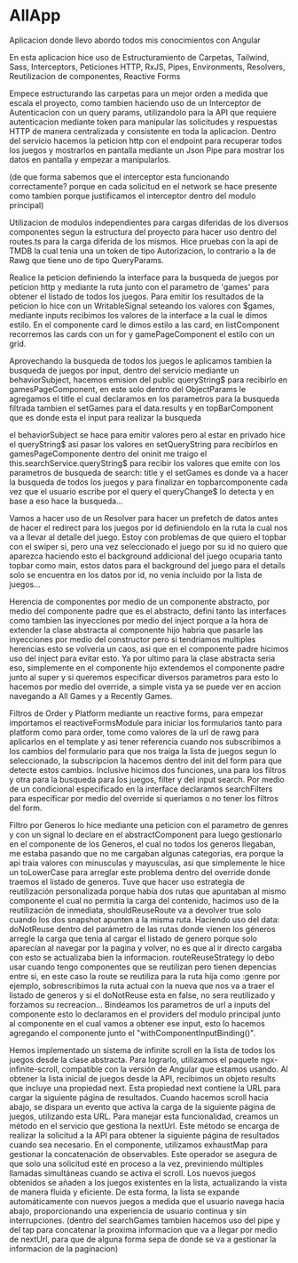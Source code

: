 # AllApp

Aplicacion donde llevo abordo todos mis conocimientos con Angular

En esta aplicacion hice uso de Estructuramiento de Carpetas, Tailwind, Sass, Interceptors, Peticiones HTTP, RxJS, Pipes, Environments, Resolvers, Reutilizacion de componentes, Reactive Forms

Empece estructurando las carpetas para un mejor orden a medida que escala el proyecto, como tambien haciendo uso de un Interceptor de Autenticacion con un query params, utilizandolo para la API que requiere autenticacion mediante token para manipular las solicitudes y respuestas HTTP de manera centralizada y consistente en toda la aplicacion.
Dentro del servicio hacemos la peticion http con el endpoint para recuperar todos los juegos y mostrarlos en pantalla mediante un Json Pipe para mostrar los datos en pantalla y empezar a manipularlos.

(de que forma sabemos que el interceptor esta funcionando correctamente? porque en cada solicitud en el network se hace presente como tambien porque justificamos el interceptor dentro del modulo principal)

Utilizacion de modulos independientes para cargas diferidas de los diversos componentes segun la estructura del proyecto para hacer uso dentro del routes.ts para la carga diferida de los mismos.
Hice pruebas con la api de TMDB la cual tenia una un token de tipo Autorizacion, lo contrario a la de Rawg que tiene uno de tipo QueryParams.

Realice la peticion definiendo la interface para la busqueda de juegos por peticion http y mediante la ruta junto con el parametro de 'games' para obtener el listado de todos los juegos. Para emitir los resultados de la peticion lo hice con un WritableSignal seteando los valores con $games, mediante inputs recibimos los valores de la interface a la cual le dimos estilo. En el componente card le dimos estilo a las card, en listComponent recorremos las cards con un for y gamePageComponent el estilo con un grid.

Aprovechando la busqueda de todos los juegos le aplicamos tambien la busqueda de juegos por input, dentro del servicio mediante un behaviorSubject, hacemos emision del public queryString$ para recibirlo en gamesPageComponent, en este solo dentro del ObjectParams le agregamos el title el cual declaramos en los parametros para la busqueda filtrada tambien el setGames para el data.results y en topBarComponent que es donde esta el input para realizar la busqueda

el behaviorSubject se hace para emitir valores pero al estar en privado hice el queryString$ asi pasar los valores en setQueryString para recibirlos en gamesPageComponente dentro del oninit me traigo el this.searchService.queryString$ para recibir los valores que emite con los parametros de busqueda de search: title y el setGames es donde va a hacer la busqueda de todos los juegos y para finalizar en topbarcomponente cada vez que el usuario escribe por el query el queryChange$ lo detecta y en base a eso hace la busqueda...

Vamos a hacer uso de un Resolver para hacer un prefetch de datos antes de hacer el redirect para los juegos por id definiendolo en la ruta la cual nos va a llevar al detalle del juego.
Estoy con problemas de que quiero el topbar con el swiper si, pero una vez seleccionado el juego por su id no quiero que aparezca haciendo esto el background addicional del juego ocuparia tanto topbar como main, estos datos para el background del juego para el details solo se encuentra en los datos por id, no venia incluido por la lista de juegos...

Herencia de componentes por medio de un componente abstracto, por medio del componente padre que es el abstracto, defini tanto las interfaces como tambien las inyecciones por medio del inject porque a la hora de extender la clase abstracta al componente hijo habria que pasarle las inyecciones por medio del constructor pero si tendriamos multiples herencias esto se volveria un caos, asi que en el componente padre hicimos uso del inject para evitar esto.
Ya por ultimo para la clase abstracta seria eso, simplemente en el componente hijo extendemos el componente padre junto al super y si queremos especificar diversos parametros para esto lo hacemos por medio del override, a simple vista ya se puede ver en accion navegando a All Games y a Recently Games.

Filtros de Order y Platform mediante un reactive forms, para empezar importamos el reactiveFormsModule para iniciar los formularios tanto para platform como para order, tome como valores de la url de rawg para aplicarlos en el template y asi tener referencia cuando nos subscribimos a los cambios del formulario para que nos traiga la lista de juegos segun lo seleccionado, la subscripcion la hacemos dentro del init del form para que detecte estos cambios. Inclusive hicimos dos funciones, una para los filtros y otra para la busqueda para los juegos, filter y del input search.
Por medio de un condicional especificado en la interface declaramos searchFilters para especificar por medio del override si queriamos o no tener los filtros del form.

Filtro por Generos lo hice mediante una peticion con el parametro de genres y con un signal lo declare en el abstractComponent para luego gestionarlo en el componente de los Generos, el cual no todos los generos llegaban, me estaba pasando que no me cargaban algunas categorias, era porque la api traia valores con minusculas y mayusculas, asi que simplemente le hice un toLowerCase para arreglar este problema dentro del override donde traemos el listado de generos.
Tuve que hacer uso estrategia de reutilización personalizada porque había dos rutas que apuntaban al mismo componente el cual no permitia la carga del contenido, hacimos uso de la reutilización de inmediata, shouldReuseRoute va a devolver true solo cuando los dos snapshot apunten a la misma ruta. Haciendo uso del data: doNotReuse dentro del parámetro de las rutas donde vienen los géneros arregle la carga que tenia al cargar el listado de genero porque solo aparecían al navegar por la pagina y volver, no es que al ir directo cargaba con esto se actualizaba bien la informacion.
routeReuseStrategy lo debo usar cuando tengo componentes que se reutilizan pero tienen depencias entre si, en este caso la route se reutiliza para la ruta hija como :genre por ejemplo, sobrescribimos la ruta actual con la nueva que nos va a traer el listado de generos y si el doNotReuse esta en false, no sera reutilizado y forzamos su recreacion...
Bindeamos los parametros de url a inputs del componente esto lo declaramos en el providers del modulo principal junto al componente en el cual vamos a obtener ese input, esto lo hacemos agregando el componente junto el "withComponentInputBinding()".

Hemos implementado un sistema de infinite scroll en la lista de todos los juegos desde la clase abstracta. Para lograrlo, utilizamos el paquete ngx-infinite-scroll, compatible con la versión de Angular que estamos usando.
Al obtener la lista inicial de juegos desde la API, recibimos un objeto results que incluye una propiedad next. Esta propiedad next contiene la URL para cargar la siguiente página de resultados. Cuando hacemos scroll hacia abajo, se dispara un evento que activa la carga de la siguiente página de juegos, utilizando esta URL.
Para manejar esta funcionalidad, creamos un método en el servicio que gestiona la nextUrl. Este método se encarga de realizar la solicitud a la API para obtener la siguiente página de resultados cuando sea necesario.
En el componente, utilizamos exhaustMap para gestionar la concatenación de observables. Este operador se asegura de que solo una solicitud esté en proceso a la vez, previniendo múltiples llamadas simultáneas cuando se activa el scroll. Los nuevos juegos obtenidos se añaden a los juegos existentes en la lista, actualizando la vista de manera fluida y eficiente.
De esta forma, la lista se expande automáticamente con nuevos juegos a medida que el usuario navega hacia abajo, proporcionando una experiencia de usuario continua y sin interrupciones.
(dentro del searchGames tambien hacemos uso del pipe y del tap para concatenar la proxima informacion que va a llegar por medio de nextUrl, para que de alguna forma sepa de donde se va a gestionar la informacion de la paginacion)
